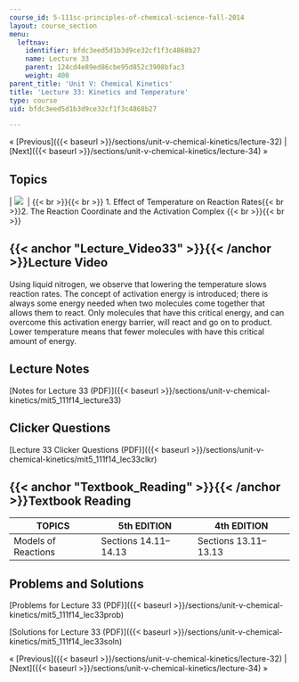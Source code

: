 ```yaml
---
course_id: 5-111sc-principles-of-chemical-science-fall-2014
layout: course_section
menu:
  leftnav:
    identifier: bfdc3eed5d1b3d9ce32cf1f3c4868b27
    name: Lecture 33
    parent: 124cd4e89ed86cbe95d852c3908bfac3
    weight: 400
parent_title: 'Unit V: Chemical Kinetics'
title: 'Lecture 33: Kinetics and Temperature'
type: course
uid: bfdc3eed5d1b3d9ce32cf1f3c4868b27

---
```


« [Previous]({{< baseurl >}}/sections/unit-v-chemical-kinetics/lecture-32) | [Next]({{< baseurl >}}/sections/unit-v-chemical-kinetics/lecture-34) »

Topics
------

| ![](/coursemedia/5-111sc-principles-of-chemical-science-fall-2014/bf0340d1f5d817e3bca597b1ce92e410_Lecture_33.jpg)  |  {{< br >}}{{< br >}} 1.  Effect of Temperature on Reaction Rates{{< br >}}2.  The Reaction Coordinate and the Activation Complex {{< br >}}{{< br >}}  

{{< anchor "Lecture_Video33" >}}{{< /anchor >}}Lecture Video
------------------------------------------------------------

Using liquid nitrogen, we observe that lowering the temperature slows reaction rates. The concept of activation energy is introduced; there is always some energy needed when two molecules come together that allows them to react. Only molecules that have this critical energy, and can overcome this activation energy barrier, will react and go on to product. Lower temperature means that fewer molecules with have this critical amount of energy.

Lecture Notes
-------------

[Notes for Lecture 33 (PDF)]({{< baseurl >}}/sections/unit-v-chemical-kinetics/mit5_111f14_lecture33)

Clicker Questions
-----------------

[Lecture 33 Clicker Questions (PDF)]({{< baseurl >}}/sections/unit-v-chemical-kinetics/mit5_111f14_lec33clkr)

{{< anchor "Textbook_Reading" >}}{{< /anchor >}}Textbook Reading
----------------------------------------------------------------

| TOPICS | 5th EDITION | 4th EDITION |
| --- | --- | --- |
| Models of Reactions | Sections 14.11–14.13 | Sections 13.11–13.13 

Problems and Solutions
----------------------

[Problems for Lecture 33 (PDF)]({{< baseurl >}}/sections/unit-v-chemical-kinetics/mit5_111f14_lec33prob)

[Solutions for Lecture 33 (PDF)]({{< baseurl >}}/sections/unit-v-chemical-kinetics/mit5_111f14_lec33soln)

« [Previous]({{< baseurl >}}/sections/unit-v-chemical-kinetics/lecture-32) | [Next]({{< baseurl >}}/sections/unit-v-chemical-kinetics/lecture-34) »